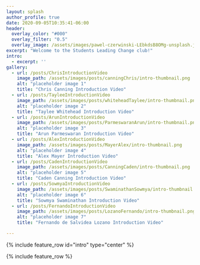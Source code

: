 ```yaml
---
layout: splash
author_profile: true
date: 2020-09-05T10:35:41-06:00
header:
  overlay_color: "#000"
  overlay_filter: "0.5"
  overlay_image: /assets/images/pawel-czerwinski-LEbkdsB8OMg-unsplash.jpg
excerpt: "Welcome to the Students Leading Change club!"
intro: 
  - excerpt: ''
gallery:
  - url: /posts/ChrisIntroductionVideo
    image_path: /assets/images/posts/canningChris/intro-thumbnail.png
    alt: "placeholder image 1"
    title: "Chris Canning Introduction Video"
  - url: /posts/TayleeIntroductionVideo
    image_path: /assets/images/posts/whiteheadTaylee/intro-thumbnail.png
    alt: "placeholder image 2"
    title: "Taylee Whitehead Introduction Video"
  - url: /posts/ArunIntroductionVideo
    image_path: /assets/images/posts/ParmeswaranArun/intro-thumbnail.png
    alt: "placeholder image 3"
    title: "Arun Parmeswaran Introduction Video"
  - url: /posts/AlexIntroductionVideo
    image_path: /assets/images/posts/MayerAlex/intro-thumbnail.png
    alt: "placeholder image 4"
    title: "Alex Mayer Introduction Video"
  - url: /posts/CadenIntroductionVideo
    image_path: /assets/images/posts/CanningCaden/intro-thumbnail.png
    alt: "placeholder image 5"
    title: "Caden Canning Introduction Video"
  - url: /posts/SowmyaIntroductionVideo
    image_path: /assets/images/posts/SwaminathanSowmya/intro-thumbnail.png
    alt: "placeholder image 6"
    title: "Sowmya Swaminathan Introduction Video"
  - url: /posts/FernandoIntroductionVideo
    image_path: /assets/images/posts/LozanoFernando/intro-thumbnail.png
    alt: "placeholder image 7"
    title: "Fernando de Salvidea Lozano Introduction Video"

---
```


{% include feature_row id="intro" type="center" %}

{% include feature_row %}